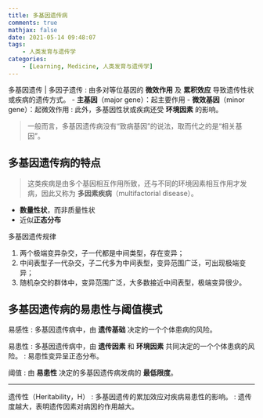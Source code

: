 ```yaml
---
title: 多基因遗传病
comments: true
mathjax: false
date: 2021-05-14 09:48:07
tags:
    - 人类发育与遗传学
categories:
    - [Learning, Medicine, 人类发育与遗传学]
---
```


多基因遗传 | 多因子遗传
: 由多对等位基因的 **微效作用** 及 **累积效应** 导致遗传性状或疾病的遗传方式。
    - **主基因**（major gene）：起主要作用
    - **微效基因**（minor gene）：起微效作用
: 此外，多基因性状或疾病还受 **环境因素** 的影响。

> 一般而言，多基因遗传病没有“致病基因”的说法，取而代之的是“相关基因”。

<!-- more -->

## 多基因遗传病的特点

> 这类疾病是由多个基因相互作用所致，还与不同的环境因素相互作用才发病，因此又称为
> **多因素疾病**（multifactorial disease）。

- **数量性状**，而非质量性状
- 近似**正态分布**

多基因遗传规律
1. 两个极端变异杂交，子一代都是中间类型，存在变异；
2. 中间表型子一代杂交，子二代多为中间表型，变异范围广泛，可出现极端变异；
3. 随机杂交的群体中，变异范围广泛，大多数接近中间表型，极端变异很少。

## 多基因遗传病的易患性与阈值模式

易感性
: 多基因遗传病中，由 **遗传基础** 决定的一个个体患病的风险。

易患性
: 多基因遗传病中，由 **遗传因素** 和 **环境因素** 共同决定的一个个体患病的风险。
: 易患性变异呈正态分布。

阈值
: 由 **易患性** 决定的多基因遗传病发病的 **最低限度**。

----------------------------------------------------------------

遗传性（Heritability，H）
: 多基因遗传的累加效应对疾病易患性的影响。
: 遗传度越大，表明遗传因素对病因的作用越大。
